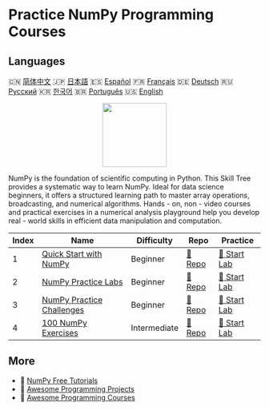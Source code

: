 # Practice NumPy Programming Courses

## Languages

🇨🇳 [简体中文](README_zh.md) 🇯🇵 [日本語](README_ja.md) 🇪🇸 [Español](README_es.md) 🇫🇷 [Français](README_fr.md) 🇩🇪 [Deutsch](README_de.md) 🇷🇺 [Русский](README_ru.md) 🇰🇷 [한국어](README_ko.md) 🇧🇷 [Português](README_pt.md) 🇺🇸 [English](README.md) 

<div align="center">
<img width="128px" src="https://file.labex.io/path/gdqX0QgXsYjL.png">
</div>

NumPy is the foundation of scientific computing in Python. This Skill Tree provides a systematic way to learn NumPy. Ideal for data science beginners, it offers a structured learning path to master array operations, broadcasting, and numerical algorithms. Hands - on, non - video courses and practical exercises in a numerical analysis playground help you develop real - world skills in efficient data manipulation and computation.

|   Index | Name                                                                            | Difficulty   | Repo                                                               | Practice                                                           |
|---------|---------------------------------------------------------------------------------|--------------|--------------------------------------------------------------------|--------------------------------------------------------------------|
|       1 | [Quick Start with NumPy](https://labex.io/courses/quick-start-with-numpy)       | Beginner     | [🔗 Repo](https://github.com/labex-labs/quick-start-with-numpy)    | [🚀 Start Lab](https://labex.io/courses/quick-start-with-numpy)    |
|       2 | [NumPy Practice Labs](https://labex.io/courses/numpy-practice-labs)             | Beginner     | [🔗 Repo](https://github.com/labex-labs/numpy-practice-labs)       | [🚀 Start Lab](https://labex.io/courses/numpy-practice-labs)       |
|       3 | [NumPy Practice Challenges](https://labex.io/courses/numpy-practice-challenges) | Beginner     | [🔗 Repo](https://github.com/labex-labs/numpy-practice-challenges) | [🚀 Start Lab](https://labex.io/courses/numpy-practice-challenges) |
|       4 | [100 NumPy Exercises](https://labex.io/courses/100-numpy-exercises)             | Intermediate | [🔗 Repo](https://github.com/labex-labs/100-numpy-exercises)       | [🚀 Start Lab](https://labex.io/courses/100-numpy-exercises)       |

## More

- 🔗 [NumPy Free Tutorials](https://github.com/labex-labs/numpy-free-tutorials)
- 🔗 [Awesome Programming Projects](https://github.com/labex-labs/awesome-programming-projects)
- 🔗 [Awesome Programming Courses](https://github.com/labex-labs/awesome-programming-courses)

